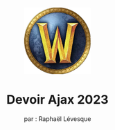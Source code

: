<br />
<div align="center">
  <a href="https://github.com/cegepmatane/devoir-ajax-2023-GalahadIII">
    <img src="assets/wow-logo.png" alt="Logo" width="154" height="154">
  </a>
</div>

<div align="center">
<h1 align="center">Devoir Ajax 2023</h1>

  <p align="center">
  par : Raphaël Lévesque
  </p>
</div>


